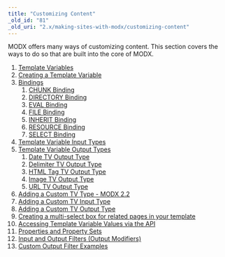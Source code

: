 ```yaml
---
title: "Customizing Content"
_old_id: "81"
_old_uri: "2.x/making-sites-with-modx/customizing-content"
---
```


MODX offers many ways of customizing content. This section covers the ways to do so that are built into the core of MODX.

1. [Template Variables](/revolution/2.x/making-sites-with-modx/customizing-content/template-variables)
  1. [Creating a Template Variable](/revolution/2.x/making-sites-with-modx/customizing-content/template-variables/creating-a-template-variable)
  2. [Bindings](/revolution/2.x/making-sites-with-modx/customizing-content/template-variables/bindings)
      1. [CHUNK Binding](/revolution/2.x/making-sites-with-modx/customizing-content/template-variables/bindings/chunk-binding)
      2. [DIRECTORY Binding](/revolution/2.x/making-sites-with-modx/customizing-content/template-variables/bindings/directory-binding)
      3. [EVAL Binding](/revolution/2.x/making-sites-with-modx/customizing-content/template-variables/bindings/eval-binding)
      4. [FILE Binding](/revolution/2.x/making-sites-with-modx/customizing-content/template-variables/bindings/file-binding)
      5. [INHERIT Binding](/revolution/2.x/making-sites-with-modx/customizing-content/template-variables/bindings/inherit-binding)
      6. [RESOURCE Binding](/revolution/2.x/making-sites-with-modx/customizing-content/template-variables/bindings/resource-binding)
      7. [SELECT Binding](/revolution/2.x/making-sites-with-modx/customizing-content/template-variables/bindings/select-binding)
  3. [Template Variable Input Types](/revolution/2.x/making-sites-with-modx/customizing-content/template-variables/template-variable-input-types)
  4. [Template Variable Output Types](/revolution/2.x/making-sites-with-modx/customizing-content/template-variables/template-variable-output-types)
      1. [Date TV Output Type](/revolution/2.x/making-sites-with-modx/customizing-content/template-variables/template-variable-output-types/date-tv-output-type)
      2. [Delimiter TV Output Type](/revolution/2.x/making-sites-with-modx/customizing-content/template-variables/template-variable-output-types/delimiter-tv-output-type)
      3. [HTML Tag TV Output Type](/revolution/2.x/making-sites-with-modx/customizing-content/template-variables/template-variable-output-types/html-tag-tv-output-type)
      4. [Image TV Output Type](/revolution/2.x/making-sites-with-modx/customizing-content/template-variables/template-variable-output-types/image-tv-output-type)
      5. [URL TV Output Type](/revolution/2.x/making-sites-with-modx/customizing-content/template-variables/template-variable-output-types/url-tv-output-type)
  5. [Adding a Custom TV Type - MODX 2.2](/revolution/2.x/making-sites-with-modx/customizing-content/template-variables/adding-a-custom-tv-type-modx-2.2)
  6. [Adding a Custom TV Input Type](/revolution/2.x/making-sites-with-modx/customizing-content/template-variables/adding-a-custom-tv-input-type)
  7. [Adding a Custom TV Output Type](/revolution/2.x/making-sites-with-modx/customizing-content/template-variables/adding-a-custom-tv-output-type)
  8. [Creating a multi-select box for related pages in your template](/revolution/2.x/making-sites-with-modx/customizing-content/template-variables/creating-a-multi-select-box-for-related-pages-in-your-template)
  9. [Accessing Template Variable Values via the API](/revolution/2.x/making-sites-with-modx/customizing-content/template-variables/accessing-template-variable-values-via-the-api)
2. [Properties and Property Sets](/revolution/2.x/making-sites-with-modx/customizing-content/properties-and-property-sets)
3. [Input and Output Filters (Output Modifiers)](/revolution/2.x/making-sites-with-modx/customizing-content/input-and-output-filters-(output-modifiers))
  1. [Custom Output Filter Examples](/revolution/2.x/making-sites-with-modx/customizing-content/input-and-output-filters-(output-modifiers)/custom-output-filter-examples)